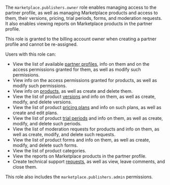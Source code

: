 The `marketplace.publishers.owner` role enables managing access to the partner profile, as well as managing Marketplace products and access to them, their versions, pricing, trial periods, forms, and moderation requests. It also enables viewing reports on Marketplace products in the partner profile.

This role is granted to the billing account owner when creating a partner profile and cannot be re-assigned.

Users with this role can:
* View the list of available [partner profiles](../../../marketplace/quickstart.md#registration), info on them and on the access permissions granted for them, as well as modify such permissions.
* View info on the access permissions granted for products, as well as modify such permissions.
* View info on [products](../../../marketplace/concepts/product.md), as well as create and delete them.
* View the list of product [versions](../../../marketplace/concepts/version.md) and info on them, as well as create, modify, and delete versions.
* View the list of product [pricing plans](../../../marketplace/concepts/tariff.md) and info on such plans, as well as create and edit plans.
* View the list of product [trial periods](../../../marketplace/concepts/trial-period.md) and info on them, as well as create, modify, and delete such periods.
* View the list of moderation requests for products and info on them, as well as create, modify, and delete such requests.
* View the list of product forms and info on them, as well as create, modify, and delete such forms.
* View the list of product categories.
* View the reports on Marketplace products in the partner profile.
* Create technical support [requests](../../../support/overview.md), as well as view, leave comments, and close them.

This role also includes the `marketplace.publishers.admin` permissions.
